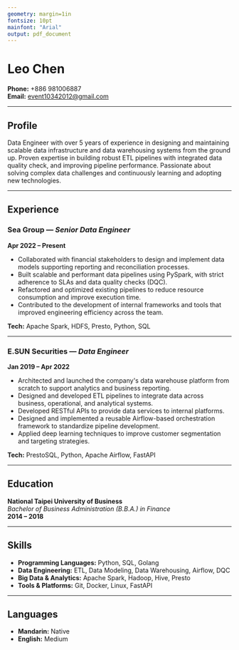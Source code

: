 ```yaml
---
geometry: margin=1in
fontsize: 10pt
mainfont: "Arial"
output: pdf_document
---
```


# Leo Chen

**Phone:** +886 981006887  
**Email:** event10342012@gmail.com

---

## Profile

Data Engineer with over 5 years of experience in designing and maintaining scalable data infrastructure and data warehousing systems from the ground up. Proven expertise in building robust ETL pipelines with integrated data quality check, and improving pipeline performance.  Passionate about solving complex data challenges and continuously learning and adopting new technologies.

---

## Experience

### Sea Group — *Senior Data Engineer*
**Apr 2022 – Present**

- Collaborated with financial stakeholders to design and implement data models supporting reporting and reconciliation processes.
- Built scalable and performant data pipelines using PySpark, with strict adherence to SLAs and data quality checks (DQC).
- Refactored and optimized existing pipelines to reduce resource consumption and improve execution time.
- Contributed to the development of internal frameworks and tools that improved engineering efficiency across the team.

**Tech:** Apache Spark, HDFS, Presto, Python, SQL

---

### E.SUN Securities — *Data Engineer*
**Jan 2019 – Apr 2022**

- Architected and launched the company's data warehouse platform from scratch to support analytics and business reporting.
- Designed and developed ETL pipelines to integrate data across business, operational, and analytical systems.
- Developed RESTful APIs to provide data services to internal platforms.
- Designed and implemented a reusable Airflow-based orchestration framework to standardize pipeline development.
- Applied deep learning techniques to improve customer segmentation and targeting strategies.

**Tech:** PrestoSQL, Python, Apache Airflow, FastAPI

---

## Education

**National Taipei University of Business**  
*Bachelor of Business Administration (B.B.A.) in Finance*  
**2014 – 2018**

---

## Skills

- **Programming Languages:** Python, SQL, Golang
- **Data Engineering:** ETL, Data Modeling, Data Warehousing, Airflow, DQC
- **Big Data & Analytics:** Apache Spark, Hadoop, Hive, Presto
- **Tools & Platforms:** Git, Docker, Linux, FastAPI

---

## Languages

- **Mandarin:** Native
- **English:** Medium
